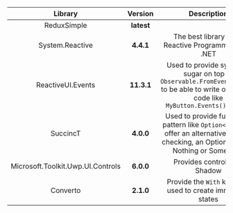 Library|Version|Description
:---:|:--:|:---:
ReduxSimple|**latest**|
System.Reactive|**4.4.1**|The best library to do Reactive Programming with .NET
ReactiveUI.Events|**11.3.1**|Used to provide syntactic sugar on top of `Observable.FromEventPattern` to be able to write one line of code like `MyButton.Events().Tapped`
SuccincT|**4.0.0**|Used to provide functional pattern like `Option<T>` which offer an alternative to null-checking, an Option is either Nothing or Something
Microsoft.Toolkit.Uwp.UI.Controls|**6.0.0**|Provides controls like Shadow
Converto|**2.1.0**|Provide the `With` keyword used to create immutable states